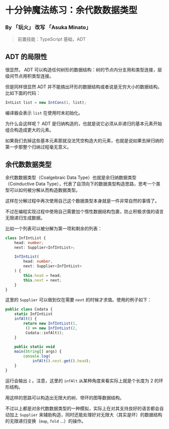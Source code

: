 # 十分钟魔法练习：余代数数据类型

### By 「玩火」 改写 「Asuka Minato」

> 前置技能：TypeScript 基础，ADT

## ADT 的局限性

很显然， ADT 可以构造任何树形的数据结构：树的节点内分支用和类型连接，层级间节点用积类型连接。

但是同样很显然 ADT 并不能搞出环形的数据结构或者说是无穷大小的数据结构。比如下面的代码：

```ts
IntList list = new IntCons(1, list);
```

编译器会表示 `list` 在使用时未初始化。

为什么会这样呢？ ADT 是归纳构造的，也就是说它必须从非递归的基本元素开始组合构造成更大的元素。

如果我们去掉这些基本元素那就没法凭空构造大的元素，也就是说如果去掉归纳的第一步那整个归纳过程毫无意义。

## 余代数数据类型

余代数数据类型（Coalgebraic Data Type）也就是余归纳数据类型（Coinductive Data Type），代表了自顶向下的数据类型构造思路，思考一个类型可以如何被分解从而构造数据类型。

这样在分解过程中再次使用自己这个数据类型本身就是一件非常自然的事情了。

不过在编程实现过程中使用自己需要加个惰性数据结构包裹，防止积极求值的语言无限递归生成数据。

比如一个列表可以被分解为第一项和剩余的列表：

```ts
class InfIntList {
    head: number;
    next: Supplier<InfIntList>;
    
    InfIntList(
        head: number, 
        next: Supplier<InfIntList>
    ) {
        this.head = head;
        this.next = next;
    }
}
```

这里的 `Supplier` 可以做到仅在需要 `next` 的时候才求值。使用的例子如下：

```ts
public class Codata {
    static InfIntList
    infAlt() {
        return new InfIntList(1, 
         () => new InfIntList(2, 
         Codata::infAlt));
    }
    
    public static void 
    main(String[] args) {
        console.log(
            infAlt().next.get().head);
    }
}
```

运行会输出 `2` 。注意，这里的 `infAlt` 从某种角度来看实际上就是个长度为 2 的环形结构。

用这样的思路可以构造出无限大的树、带环的图等数据结构。

不过以上都是对余代数数据类型的一种模拟，实际上在对其支持良好的语言都会自动加上 `Supplier` 来辅助构造，同时还能处理好对无限大（其实是环）的数据结构的无限递归变换（`map`, `fold` ...）的操作。